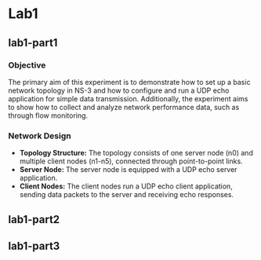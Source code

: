 # Lab1
## lab1-part1
### Objective
The primary aim of this experiment is to demonstrate how to set up a basic network topology in NS-3 and how to configure and run a UDP echo application for simple data transmission. Additionally, the experiment aims to show how to collect and analyze network performance data, such as through flow monitoring.

### Network Design

- **Topology Structure:** The topology consists of one server node (n0) and multiple client nodes (n1-n5), connected through point-to-point links.
- **Server Node:** The server node is equipped with a UDP echo server application.
- **Client Nodes:** The client nodes run a UDP echo client application, sending data packets to the server and receiving echo responses.

## lab1-part2

## lab1-part3

